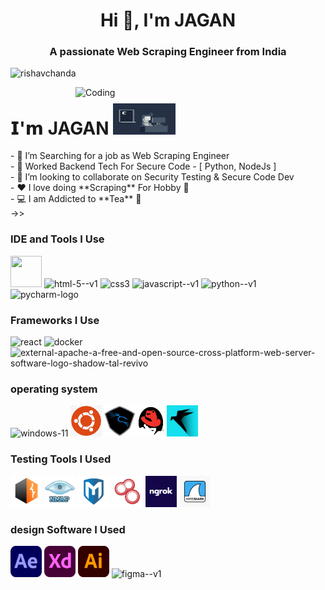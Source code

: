 <h1 align="center">Hi 👋, I'm JAGAN</h1>
<h3 align="center">A passionate Web Scraping Engineer from India </h3>
<p align="left"> <img src="https://komarev.com/ghpvc/?username=rishavchanda&label=Profile%20views&color=0e75b6&style=flat" alt="rishavchanda" /> </p>
<img align="right" alt="Coding" width="400" src="https://www.lambdatest.com/resources/images/news24.gif">
 
   
      
  <h1> 𝗜'𝗺 JAGAN <img src="https://raw.githubusercontent.com/Narayanan-info/Narayanan-info/main/g1.gif" width="100" height="50">
       </h1>
- 🔭 I’m Searching for a job as Web Scraping Engineer <br>
- 🌱 Worked Backend Tech For Secure Code - [ Python, NodeJs ] <br>
- 👯 I’m looking to collaborate on Security Testing & Secure Code Dev <br>
- ❤ I love doing **Scraping** For Hobby 🚀 <br>
- 💻 I am Addicted to **Tea** 💎<br>
->> 

### IDE and Tools I Use
<img height="50" width="50" src="https://img.icons8.com/color/48/000000/visual-studio-code-2019.png"/> <img width="50" height="50" src="https://img.icons8.com/color/48/html-5--v1.png" alt="html-5--v1"/> <img width="48" height="48" src="https://img.icons8.com/color/48/css3.png" alt="css3"/> 
 <img width="50" height="50" src="https://img.icons8.com/color/48/javascript--v1.png" alt="javascript--v1"/> 
 <img width="50" height="50" src="https://img.icons8.com/color/48/python--v1.png" alt="python--v1"/> 
 <img src="https://resources.jetbrains.com/storage/products/company/brand/logos/PyCharm_icon.svg" alt="pycharm-logo" width="48" height="48"/>

 

### Frameworks I Use
<img width="50" height="50" src="https://img.icons8.com/plasticine/100/react.png" alt="react"/> <img width="50" height="50" src="https://img.icons8.com/dusk/64/docker.png" alt="docker"/><img width="50" height="50" src="https://img.icons8.com/external-tal-revivo-shadow-tal-revivo/48/external-apache-a-free-and-open-source-cross-platform-web-server-software-logo-shadow-tal-revivo.png" alt="external-apache-a-free-and-open-source-cross-platform-web-server-software-logo-shadow-tal-revivo"/>

### operating system
<img width="50" height="50" src="https://img.icons8.com/color/48/windows-11.png" alt="windows-11"/> <img src="https://github.com/coderMerx/coderMerx/blob/d53753bef7a3511834802c48ad9befb30a5b9e88/ubuntu.png" width="50" height="50">
   <img src="https://github.com/coderMerx/coderMerx/blob/864c473136a73b9fc2d36578169395c4ea10ca57/kali.png" width="50" height="50"><img src="https://github.com/coderMerx/coderMerx/blob/a2d46e151a2a27fa6ace83a78b77419361d7ae89/Redhat-logo.jpg" width="50" height="50"><img src="https://github.com/coderMerx/coderMerx/blob/a2d46e151a2a27fa6ace83a78b77419361d7ae89/parrot.jpeg" width="50" height="50">
### Testing Tools I Used
<img src="https://github.com/coderMerx/coderMerx/blob/d53753bef7a3511834802c48ad9befb30a5b9e88/burp.png" width="50" height="50"> <img src="https://github.com/coderMerx/coderMerx/blob/d53753bef7a3511834802c48ad9befb30a5b9e88/nmap-logo-256x256.png" width="50" height="50"> <img src="https://github.com/coderMerx/coderMerx/blob/d53753bef7a3511834802c48ad9befb30a5b9e88/metasploit.png" width="50" height="50"> <img src="https://github.com/coderMerx/coderMerx/blob/a2d46e151a2a27fa6ace83a78b77419361d7ae89/sho.png" width="50" height="50"> <img src="https://github.com/coderMerx/coderMerx/blob/a2d46e151a2a27fa6ace83a78b77419361d7ae89/ngrok.png" width="50" height="50"> <img src="https://github.com/coderMerx/coderMerx/blob/df7c9597f312425d036d7713264f7a6323bbb12b/wireshark.jpg" width="50" height="50">
### design Software I Used 
<img src="https://github.com/coderMerx/coderMerx/blob/df7c9597f312425d036d7713264f7a6323bbb12b/after%20effect.png" width="50" height="50"> <img src="https://github.com/coderMerx/coderMerx/blob/df7c9597f312425d036d7713264f7a6323bbb12b/Adobe_XD_CC_icon.svg.png" width="50" height="50"> <img src="https://github.com/coderMerx/coderMerx/blob/df7c9597f312425d036d7713264f7a6323bbb12b/Adobe_Illustrator_CC_icon.svg.png" width="50" height="50"> <img width="48" height="48" src="https://img.icons8.com/color/48/figma--v1.png" alt="figma--v1"/>


<!--
**JAGAN-RAVINAIDU/JAGAN-RAVINAIDU** is a ✨ _special_ ✨ repository because its `README.md` (this file) appears on your GitHub profile.

Here are some ideas to get you started:

- 🔭 I’m currently working on ...
- 🌱 I’m currently learning ...
- 👯 I’m looking to collaborate on ...
- 🤔 I’m looking for help with ...
- 💬 Ask me about ...
- 📫 How to reach me: ...
- 😄 Pronouns: ...
- ⚡ Fun fact: ...
-->
